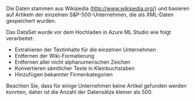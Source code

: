 Die Daten stammen aus Wikipedia (<a href="http://www.wikipedia.org/">http://www.wikipedia.org/</a>) und basieren auf Artikeln der einzelnen S&P-500-Unternehmen, die als XML-Daten gespeichert wurden.<p> </p>Das DataSet wurde vor dem Hochladen in Azure ML Studio wie folgt verarbeitet:<ul><li>Extrahieren der Textinhalte für die einzelnen Unternehmen</li><li>Entfernen der Wiki-Formatierung</li><li>Entfernen aller nicht alphanumerischen Zeichen</li><li>Konvertieren sämtlicher Texte in Kleinbuchstaben</li><li>Hinzufügen bekannter Firmenkategorien</li></ul><p> </p>Beachten Sie, dass für einige Unternehmen keine Artikel gefunden werden konnten, daher ist die Anzahl der Datensätze kleiner als 500.

<!---HONumber=August15_HO6-->